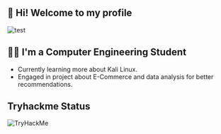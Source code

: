 ## 👋 Hi! Welcome to my profile 

<picture>
  <img alt="test" src="https://media.discordapp.net/attachments/1028810484855615578/1129179417386684497/image.png">
</picture>

## 👨‍💻 I'm a Computer Engineering Student

- Currently learning more about Kali Linux.
- Engaged in project about E-Commerce and data analysis for better recommendations.

## Tryhackme Status

<picture>
  <img src="https://tryhackme-badges.s3.amazonaws.com/Shadow10Z.png" alt="TryHackMe">
</picture>
